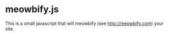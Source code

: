 meowbify.js
===========

This is a small javascript that will meowbify (see http://meowbify.com) your site.
